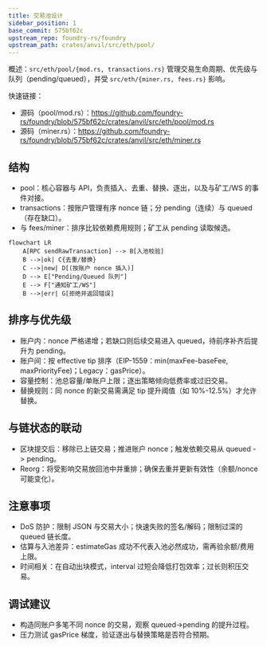 ```yaml
---
title: 交易池设计
sidebar_position: 1
base_commit: 575bf62c
upstream_repo: foundry-rs/foundry
upstream_path: crates/anvil/src/eth/pool/
---
```


概述：`src/eth/pool/{mod.rs, transactions.rs}` 管理交易生命周期、优先级与队列（pending/queued），并受 `src/eth/{miner.rs, fees.rs}` 影响。

快速链接：
- 源码（pool/mod.rs）：https://github.com/foundry-rs/foundry/blob/575bf62c/crates/anvil/src/eth/pool/mod.rs
- 源码（miner.rs）：https://github.com/foundry-rs/foundry/blob/575bf62c/crates/anvil/src/eth/miner.rs

## 结构

- pool：核心容器与 API，负责插入、去重、替换、逐出，以及与矿工/WS 的事件对接。
- transactions：按账户管理有序 nonce 链；分 pending（连续）与 queued（存在缺口）。
- 与 fees/miner：排序比较依赖费用规则；矿工从 pending 读取候选。

```mermaid
flowchart LR
	A[RPC sendRawTransaction] --> B[入池校验]
	B -->|ok| C{去重/替换}
	C -->|new| D[(按账户 nonce 插入)]
	D --> E["Pending/Queued 队列"]
	E --> F["通知矿工/WS"]
	B -->|err| G[拒绝并返回错误]
```

## 排序与优先级

- 账户内：nonce 严格递增；若缺口则后续交易进入 queued，待前序补齐后提升为 pending。
- 账户间：按 effective tip 排序（EIP-1559：min(maxFee-baseFee, maxPriorityFee)；Legacy：gasPrice）。
- 容量控制：池总容量/单账户上限；逐出策略倾向低费率或过旧交易。
- 替换规则：同 nonce 的新交易需满足 tip 提升阈值（如 10%-12.5%）才允许替换。

## 与链状态的联动

- 区块提交后：移除已上链交易；推进账户 nonce；触发依赖交易从 queued -> pending。
- Reorg：将受影响交易放回池中并重排；确保去重并更新有效性（余额/nonce 可能变化）。

## 注意事项

- DoS 防护：限制 JSON 与交易大小；快速失败的签名/解码；限制过深的 queued 链长度。
- 估算与入池差异：estimateGas 成功不代表入池必然成功，需再验余额/费用上限。
- 时间相关：在自动出块模式，interval 过短会降低打包效率；过长则积压交易。

## 调试建议

- 构造同账户多笔不同 nonce 的交易，观察 queued->pending 的提升过程。
- 压力测试 gasPrice 梯度，验证逐出与替换策略是否符合预期。
